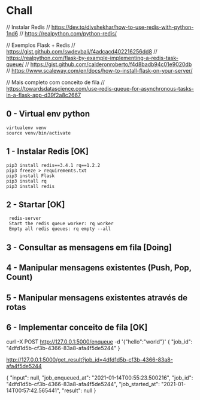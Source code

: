 # Chall

// Instalar Redis
// https://dev.to/divshekhar/how-to-use-redis-with-python-1nd6
// https://realpython.com/python-redis/

// Exemplos Flask + Redis
// https://gist.github.com/swdevbali/f4adcacd402216256dd8
// https://realpython.com/flask-by-example-implementing-a-redis-task-queue/
// https://gist.github.com/calderonroberto/f4d8badb94c01e9020db
// https://www.scaleway.com/en/docs/how-to-install-flask-on-your-server/

// Mais completo com conceito de fila
// https://towardsdatascience.com/use-redis-queue-for-asynchronous-tasks-in-a-flask-app-d39f2a8c2667

## 0 - Virtual env python
```
virtualenv venv
source venv/bin/activate
```
## 1 - Instalar Redis [OK]
```
pip3 install redis==3.4.1 rq==1.2.2
pip3 freeze > requirements.txt
pip3 install Flask
pip3 install rq
pip3 install redis
```
## 2 - Startar [OK]
```
 redis-server
 Start the redis queue worker: rq worker
 Empty all redis queues: rq empty --all

```

## 3 - Consultar as mensagens em fila [Doing]

## 4 - Manipular mensagens existentes (Push, Pop, Count)

## 5 - Manipular mensagens existentes através de rotas

## 6 - Implementar conceito de fila [OK]

curl -X POST http://127.0.0.1:5000/enqueue -d '{"hello":"world"}'
{
  "job_id": "4dfd1d5b-cf3b-4366-83a8-afa4f5de5244"
}

http://127.0.0.1:5000/get_result?job_id=4dfd1d5b-cf3b-4366-83a8-afa4f5de5244

{
  "input": null, 
  "job_enqueued_at": "2021-01-14T00:55:23.500216", 
  "job_id": "4dfd1d5b-cf3b-4366-83a8-afa4f5de5244", 
  "job_started_at": "2021-01-14T00:57:42.565441", 
  "result": null
}
